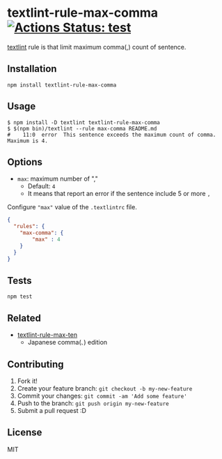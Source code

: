 # textlint-rule-max-comma [![Actions Status: test](https://github.com/azu/textlint-rule-max-comma/workflows/test/badge.svg)](https://github.com/azu/textlint-rule-max-comma/actions?query=workflow%3A"test")

[textlint](http://textlint.github.io/ "textlint") rule is that limit maximum comma(,) count of sentence.

## Installation

    npm install textlint-rule-max-comma

## Usage

    $ npm install -D textlint textlint-rule-max-comma
    $ $(npm bin)/textlint --rule max-comma README.md
    #    11:0  error  This sentence exceeds the maximum count of comma. Maximum is 4.

## Options

- `max`: maximum number of ","
  - Default: `4`
  - It means that report an error if the sentence include 5 or more `,` 

Configure `"max"` value of the `.textlintrc` file.

```json
{
  "rules": {
    "max-comma": {
        "max" : 4
    }
  }
}
```

## Tests

    npm test

## Related

- [textlint-rule-max-ten](https://github.com/textlint-ja/textlint-rule-max-ten)
  - Japanese comma(`、`) edition

## Contributing

1. Fork it!
2. Create your feature branch: `git checkout -b my-new-feature`
3. Commit your changes: `git commit -am 'Add some feature'`
4. Push to the branch: `git push origin my-new-feature`
5. Submit a pull request :D

## License

MIT
